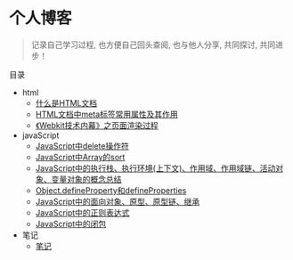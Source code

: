 # 个人博客

> 记录自己学习过程, 也方便自己回头查阅, 也与他人分享, 共同探讨, 共同进步！

目录

* html
    * [什么是HTML文档](https://github.com/sunzhaoye/blog/issues/1)
    * [HTML文档中meta标签常用属性及其作用](https://github.com/sunzhaoye/blog/issues/2)
    * [《Webkit技术内幕》之页面渲染过程](https://github.com/sunzhaoye/blog/issues/13)
* javaScript
    * [JavaScript中delete操作符](https://github.com/sunzhaoye/blog/issues/3)
    * [JavaScript中Array的sort](https://github.com/sunzhaoye/blog/issues/4)
    * [JavaScript中的执行栈、执行环境(上下文)、作用域、作用域链、活动对象、变量对象的概念总结](https://github.com/sunzhaoye/blog/issues/6)
    * [Object.defineProperty和defineProperties](https://github.com/sunzhaoye/blog/issues/8)
    * [JavaScript中的面向对象、原型、原型链、继承](https://github.com/sunzhaoye/blog/issues/10)
    * [JavaScript中的正则表达式](https://github.com/sunzhaoye/blog/issues/11)
    * [JavaScript中的闭包](https://github.com/sunzhaoye/blog/issues/12)
* 笔记
	* [笔记](https://github.com/sunzhaoye/blog/tree/master/notes)